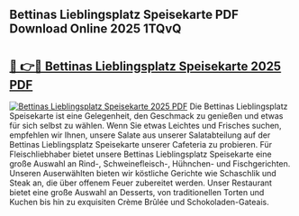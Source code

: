 ## Bettinas Lieblingsplatz Speisekarte PDF Download Online 2025 1TQvQ

# <h2><a href="http://gc98wk.nevu.top/?p=Bettinas+Lieblingsplatz+Speisekarte">🔗 👉🔴 Bettinas Lieblingsplatz Speisekarte 2025 PDF</a></h2>

[![Bettinas Lieblingsplatz Speisekarte 2025 PDF](https://i.imgur.com/dBaPXMq.png)](http://gc98wk.nevu.top/?p=Bettinas+Lieblingsplatz+Speisekarte)
Die Bettinas Lieblingsplatz Speisekarte ist eine Gelegenheit, den Geschmack zu genießen und etwas für sich selbst zu wählen. Wenn Sie etwas Leichtes und Frisches suchen, empfehlen wir Ihnen, unsere Salate aus unserer Salatabteilung auf der Bettinas Lieblingsplatz Speisekarte unserer Cafeteria zu probieren. Für Fleischliebhaber bietet unsere Bettinas Lieblingsplatz Speisekarte eine große Auswahl an Rind-, Schweinefleisch-, Hühnchen- und Fischgerichten. Unseren Auserwählten bieten wir köstliche Gerichte wie Schaschlik und Steak an, die über offenem Feuer zubereitet werden. Unser Restaurant bietet eine große Auswahl an Desserts, von traditionellen Torten und Kuchen bis hin zu exquisiten Crème Brûlée und Schokoladen-Gateais.

